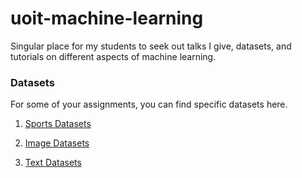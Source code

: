 # uoit-machine-learning
Singular place for my students to seek out talks I give, datasets, and tutorials on different aspects of machine learning.

### Datasets
For some of your assignments, you can find specific datasets here.

1. [Sports Datasets](datasets/sports.md)

2. [Image Datasets](datasets/images.md)

3. [Text Datasets](datasets/text.md)
